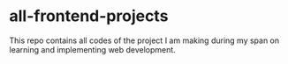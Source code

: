 # all-frontend-projects
This repo contains all codes of the project I am making  during my span on learning and implementing web development.
